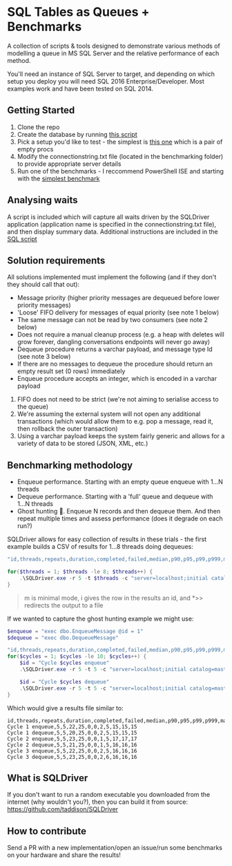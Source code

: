 # SQL Tables as Queues + Benchmarks
A collection of scripts & tools designed to demonstrate various methods of modelling a queue in MS SQL Server and the relative performance of each method.

You'll need an instance of SQL Server to target, and depending on which setup you deploy you will need SQL 2016 Enterprise/Developer.  Most examples work and have been tested on SQL 2014.

## Getting Started
1. Clone the repo
2. Create the database by running [this script](/scripts/setup/create%20database.sql)
3. Pick a setup you'd like to test - the simplest is [this one](/scripts/setup/create%20stub%20procs.sql) which is a pair of empty procs
4. Modify the connectionstring.txt file (located in the benchmarking folder) to provide appropriate server details
5. Run one of the benchmarks - I reccommend PowerShell ISE and starting with the [simplest benchmark](/benchmarks/run%20single%20benchmark%20with%20echo.ps1)

## Analysing waits
A script is included which will capture all waits driven by the SQLDriver application (application name is specified in the connectionstring.txt file), and then display summary data.  Additional instructions are included in the [SQL script](/benchmarks/extended%20event%20analysis.sql)

## Solution requirements
All solutions implemented must implement the following (and if they don't they should call that out):
- Message priority (higher priority messages are dequeued before lower priority messages)
- 'Loose' FIFO delivery for messages of equal priority (see note 1 below)
- The same message can not be read by two consumers (see note 2 below)
- Does not require a manual cleanup process (e.g. a heap with deletes will grow forever, dangling conversations endpoints will never go away)
- Dequeue procedure returns a varchar payload, and message type Id (see note 3 below)
- If there are no messages to dequeue the procedure should return an empty result set (0 rows) immediately
- Enqueue procedure accepts an integer, which is encoded in a varchar payload

1. FIFO does not need to be strict (we're not aiming to serialise access to the queue)
2. We're assuming the external system will not open any additional transactions (which would allow them to e.g. pop a message, read it, then rollback the outer transaction)
3. Using a varchar payload keeps the system fairly generic and allows for a variety of data to be stored (JSON, XML, etc.)

## Benchmarking methodology
- Enqueue performance. Starting with an empty queue enqueue with 1...N threads
- Dequeue performance. Starting with a 'full' queue and dequeue with 1...N threads
- Ghost hunting 👻. Enqueue N records and then dequeue them. And then repeat multiple times and assess performance (does it degrade on each run?)

SQLDriver allows for easy collection of results in these trials - the first example builds a CSV of results for 1...8 threads doing dequeues:

```powershell
"id,threads,repeats,duration,completed,failed,median,p90,p95,p99,p999,max" | Out-File results.csv

for($threads = 1; $threads -le 8; $threads++) {
    .\SQLDriver.exe -r 5 -t $threads -c "server=localhost;initial catalog=master;integrated security=sspi" -s "exec dbo.DequeueMessage" -m -i "BenchmarkOne" *>> results.csv
}
```

> m is minimal mode, i gives the row in the results an id, and *>> redirects the output to a file

If we wanted to capture the ghost hunting example we might use:

```powershell
$enqueue = "exec dbo.EnqueueMessage @id = 1"
$dequeue = "exec dbo.DequeueMessage"

"id,threads,repeats,duration,completed,failed,median,p90,p95,p99,p999,max" | Out-File results.csv
for($cycles = 1; $cycles -le 10; $cycles++) {
    $id = "Cycle $cycles enqueue"
    .\SQLDriver.exe -r 5 -t 5 -c "server=localhost;initial catalog=master;integrated security=sspi" -s $enqueue -m -i $id *>> results.csv

    $id = "Cycle $cycles dequeue"
    .\SQLDriver.exe -r 5 -t 5 -c "server=localhost;initial catalog=master;integrated security=sspi" -s $dequeue -m -i $id *>> results.csv
}
```

Which would give a results file similar to:

```csv
id,threads,repeats,duration,completed,failed,median,p90,p95,p99,p999,max
Cycle 1 enqueue,5,5,22,25,0,0,2,5,15,15,15
Cycle 1 dequeue,5,5,20,25,0,0,2,5,15,15,15
Cycle 2 enqueue,5,5,23,25,0,0,1,5,17,17,17
Cycle 2 dequeue,5,5,21,25,0,0,1,5,16,16,16
Cycle 3 enqueue,5,5,22,25,0,0,2,5,16,16,16
Cycle 3 dequeue,5,5,23,25,0,0,2,6,16,16,16
```

## What is SQLDriver
If you don't want to run a random executable you downloaded from the internet (why wouldn't you?), then you can build it from source: https://github.com/taddison/SQLDriver

## How to contribute
Send a PR with a new implementation/open an issue/run some benchmarks on your hardware and share the results!

